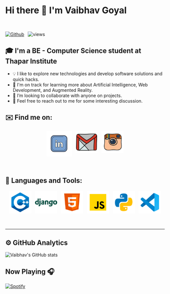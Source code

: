 # Hi there 👋 I'm Vaibhav Goyal 
<br />

[![Github](https://img.shields.io/github/followers/vaibhav-goyal-1610?label=Follow&style=social)](https://github.com/vaibhav-goyal-1610) &nbsp; ![views](https://komarev.com/ghpvc/?username=vaibhav-goyal-1610)

## 🎓 I'm a BE - Computer Science student at Thapar Institute

* 💡  I like to explore new technologies and develop software solutions and quick hacks.
* 🌱  I'm on track for learning more about Artificial Intelligence, Web Development, and Augmented Reality.
* 👯 I’m looking to collaborate with anyone on projects.
* 💬  Feel free to reach out to me for some interesting discussion.

## ✉️ Find me on:

<p align="center">
 <a href="https://www.linkedin.com/in/vaibhav-goyal-782522190/"><img src="lld2.png" alt="LinkedIn" height="80" style="vertical-align:top; margin:4px"></a>
 <a href="mailto:goyal.vaibhav1610@gmail.com"> <img src="gmail.png" alt="" height="70" style="vertical-align:top; margin:4px"></a>
 <a href="https://instagram.com/vaibhav___goyal"> <img src="insta.png" alt="Python" height="70" style="vertical-align:top; margin:4px"></a>
</p>

<br />

## 🧰 Languages and Tools:
<p align="center">
<img src="cpp.png" alt="CPP" height="70" style="vertical-align:top; margin:4px">
<img src="django.png" alt="Django" height="70" style="vertical-align:top; margin:4px">
<img src="html.png" alt="HTML" height="70" style="vertical-align:top; margin:4px">
<img src="js.png" alt="JS" height="70" style="vertical-align:top; margin:4px">


<img src="py.png" alt="PYTHON" height="70" style="vertical-align:top; margin:4px">

<img src="vs.png" alt="Visual Studio" height="70" style="vertical-align:top; margin:4px">
</p>

<br />


---
## ⚙️  GitHub Analytics

![Vaibhav's GitHub stats](https://github-readme-stats.vercel.app/api?username=vaibhav-goyal-1610&theme=dark&show_icons=true) &nbsp; <!--![Top Langs](https://github-readme-stats.vercel.app/api/top-langs/?username=vaibhav-goyal-1610&theme=dark)-->

## Now Playing 🎧

[![Spotify](https://github-readme-remake.vercel.app/api/spotify)](https://open.spotify.com/user/3h01l0jken7vrhrvroydyx8ke)

<br/>

